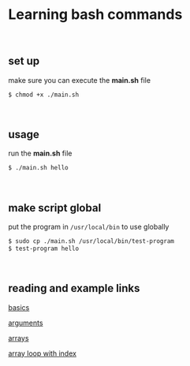 # Learning bash commands

<br>

## set up
make sure you can execute the __main.sh__ file
```bash
$ chmod +x ./main.sh
```

<br>

## usage
run the __main.sh__ file
```bash
$ ./main.sh hello
```

<br>

## make script global
put the program in `/usr/local/bin` to use globally
```bash
$ sudo cp ./main.sh /usr/local/bin/test-program
$ test-program hello
```

<br>

## reading and example links
[basics](https://developer.apple.com/library/archive/documentation/OpenSource/Conceptual/ShellScripting/shell_scripts/shell_scripts.html)

[arguments](https://www.lifewire.com/pass-arguments-to-bash-script-2200571)

[arrays](https://www.amsys.co.uk/using-arrays-bash/)

[array loop with index](https://stackoverflow.com/questions/6723426/looping-over-arrays-printing-both-index-and-value)


